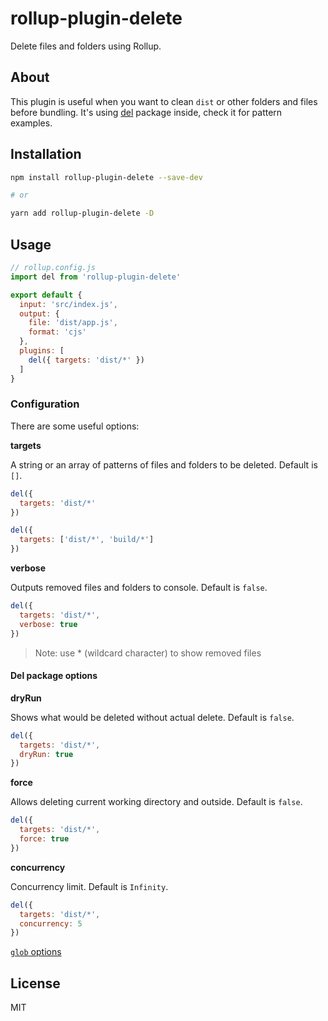 # rollup-plugin-delete

Delete files and folders using Rollup.

## About

This plugin is useful when you want to clean `dist` or other folders and files before bundling. It's using [del](https://github.com/sindresorhus/del) package inside, check it for pattern examples.

## Installation

```bash
npm install rollup-plugin-delete --save-dev

# or

yarn add rollup-plugin-delete -D
```

## Usage

```js
// rollup.config.js
import del from 'rollup-plugin-delete'

export default {
  input: 'src/index.js',
  output: {
    file: 'dist/app.js',
    format: 'cjs'
  },
  plugins: [
    del({ targets: 'dist/*' })
  ]
}
```

### Configuration

There are some useful options:

**targets**

A string or an array of patterns of files and folders to be deleted. Default is `[]`.

```js
del({
  targets: 'dist/*'
})

del({
  targets: ['dist/*', 'build/*']
})
```

**verbose**

Outputs removed files and folders to console. Default is `false`.

```js
del({
  targets: 'dist/*',
  verbose: true
})
```

> Note: use \* (wildcard character) to show removed files

#### Del package options

**dryRun**

Shows what would be deleted without actual delete. Default is `false`.

```js
del({
  targets: 'dist/*',
  dryRun: true
})
```

**force**

Allows deleting current working directory and outside. Default is `false`.

```js
del({
  targets: 'dist/*',
  force: true
})
```

**concurrency**

Concurrency limit. Default is `Infinity`.

```js
del({
  targets: 'dist/*',
  concurrency: 5
})
```

[`glob` options](https://github.com/isaacs/node-glob#options)

## License

MIT
